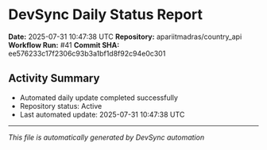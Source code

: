 # DevSync Daily Status Report

**Date:** 2025-07-31 10:47:38 UTC
**Repository:** apariitmadras/country_api
**Workflow Run:** #41
**Commit SHA:** ee576233c17f2306c93b3a1bf1d8f92c94e0c301

## Activity Summary
- Automated daily update completed successfully
- Repository status: Active
- Last automated update: 2025-07-31 10:47:38 UTC

---
*This file is automatically generated by DevSync automation*
